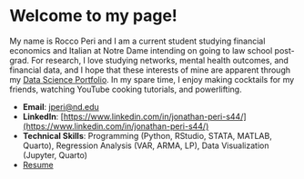 # Welcome to my page!
My name is Rocco Peri and I am a current student studying financial economics and Italian at Notre Dame intending on going to law school post-grad. For research, I love studying networks, mental health outcomes, and financial data, and I hope that these interests of mine are apparent through my [Data Science Portfolio](https://github.com/roccoperi/PERI-Data-Science-Portfolio). In my spare time, I enjoy making cocktails for my friends, watching YouTube cooking tutorials, and powerlifting. 

- **Email**: [jperi@nd.edu](jperi@nd.edu)
- **LinkedIn**: [https://www.linkedin.com/in/jonathan-peri-s44/](https://www.linkedin.com/in/jonathan-peri-s44/)
- **Technical Skills**: Programming (Python, RStudio, STATA, MATLAB, Quarto), Regression Analysis (VAR, ARMA, LP), Data Visualization (Jupyter, Quarto)
- [Resume](https://github.com/roccoperi/roccoperi/blob/main/Jonathan%20Peri%20Resume%20(2).pdf)
  
